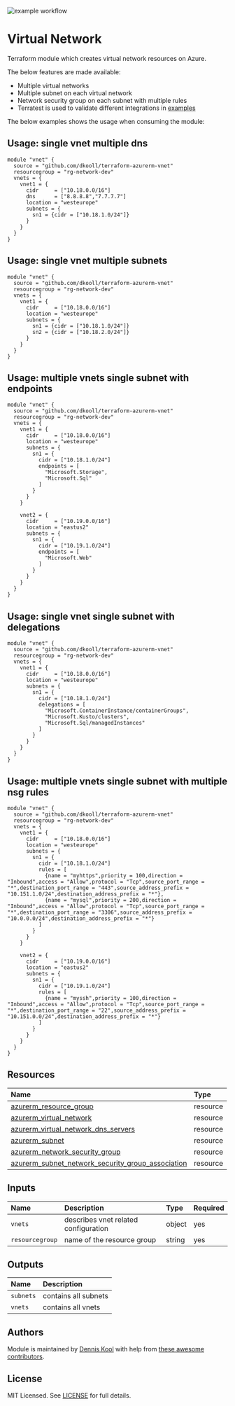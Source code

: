 ![example workflow](https://github.com/dkooll/terraform-azurerm-vnet/actions/workflows/validate.yml/badge.svg)

# Virtual Network

Terraform module which creates virtual network resources on Azure.

The below features are made available:

- Multiple virtual networks
- Multiple subnet on each virtual network
- Network security group on each subnet with multiple rules
- Terratest is used to validate different integrations in [examples](examples)

The below examples shows the usage when consuming the module:

## Usage: single vnet multiple dns

```hcl
module "vnet" {
  source = "github.com/dkooll/terraform-azurerm-vnet"
  resourcegroup = "rg-network-dev"
  vnets = {
    vnet1 = {
      cidr     = ["10.18.0.0/16"]
      dns      = ["8.8.8.8","7.7.7.7"]
      location = "westeurope"
      subnets = {
        sn1 = {cidr = ["10.18.1.0/24"]}
      }
    }
  }
}
```

## Usage: single vnet multiple subnets

```hcl
module "vnet" {
  source = "github.com/dkooll/terraform-azurerm-vnet"
  resourcegroup = "rg-network-dev"
  vnets = {
    vnet1 = {
      cidr     = ["10.18.0.0/16"]
      location = "westeurope"
      subnets = {
        sn1 = {cidr = ["10.18.1.0/24"]}
        sn2 = {cidr = ["10.18.2.0/24"]}
      }
    }
  }
}
```

## Usage: multiple vnets single subnet with endpoints

```hcl
module "vnet" {
  source = "github.com/dkooll/terraform-azurerm-vnet"
  resourcegroup = "rg-network-dev"
  vnets = {
    vnet1 = {
      cidr     = ["10.18.0.0/16"]
      location = "westeurope"
      subnets = {
        sn1 = {
          cidr = ["10.18.1.0/24"]
          endpoints = [
            "Microsoft.Storage",
            "Microsoft.Sql"
          ]
        }
      }
    }

    vnet2 = {
      cidr     = ["10.19.0.0/16"]
      location = "eastus2"
      subnets = {
        sn1 = {
          cidr = ["10.19.1.0/24"]
          endpoints = [
            "Microsoft.Web"
          ]
        }
      }
    }
  }
}
```

## Usage: single vnet single subnet with delegations

```hcl
module "vnet" {
  source = "github.com/dkooll/terraform-azurerm-vnet"
  resourcegroup = "rg-network-dev"
  vnets = {
    vnet1 = {
      cidr     = ["10.18.0.0/16"]
      location = "westeurope"
      subnets = {
        sn1 = {
          cidr = ["10.18.1.0/24"]
          delegations = [
            "Microsoft.ContainerInstance/containerGroups",
            "Microsoft.Kusto/clusters",
            "Microsoft.Sql/managedInstances"
          ]
        }
      }
    }
  }
}
```

## Usage: multiple vnets single subnet with multiple nsg rules

```hcl
module "vnet" {
  source = "github.com/dkooll/terraform-azurerm-vnet"
  resourcegroup = "rg-network-dev"
  vnets = {
    vnet1 = {
      cidr     = ["10.18.0.0/16"]
      location = "westeurope"
      subnets = {
        sn1 = {
          cidr = ["10.18.1.0/24"]
          rules = [
            {name = "myhttps",priority = 100,direction = "Inbound",access = "Allow",protocol = "Tcp",source_port_range = "*",destination_port_range = "443",source_address_prefix = "10.151.1.0/24",destination_address_prefix = "*"},
            {name = "mysql",priority = 200,direction = "Inbound",access = "Allow",protocol = "Tcp",source_port_range = "*",destination_port_range = "3306",source_address_prefix = "10.0.0.0/24",destination_address_prefix = "*"}
          ]
        }
      }
    }

    vnet2 = {
      cidr     = ["10.19.0.0/16"]
      location = "eastus2"
      subnets = {
        sn1 = {
          cidr = ["10.19.1.0/24"]
          rules = [
            {name = "myssh",priority = 100,direction = "Inbound",access = "Allow",protocol = "Tcp",source_port_range = "*",destination_port_range = "22",source_address_prefix = "10.151.0.0/24",destination_address_prefix = "*"}
          ]
        }
      }
    }
  }
}
```

## Resources

| Name | Type |
| :-- | :-- |
| [azurerm_resource_group](https://registry.terraform.io/providers/hashicorp/azurerm/latest/docs/resources/resource_group) | resource |
| [azurerm_virtual_network](https://registry.terraform.io/providers/hashicorp/azurerm/latest/docs/resources/virtual_network) | resource |
| [azurerm_virtual_network_dns_servers](https://registry.terraform.io/providers/hashicorp/azurerm/latest/docs/resources/virtual_network_dns_servers) | resource |
| [azurerm_subnet](https://registry.terraform.io/providers/hashicorp/azurerm/latest/docs/resources/subnet) | resource |
| [azurerm_network_security_group](https://registry.terraform.io/providers/hashicorp/azurerm/latest/docs/resources/network_security_group) | resource |
| [azurerm_subnet_network_security_group_association](https://registry.terraform.io/providers/hashicorp/azurerm/latest/docs/resources/subnet_network_security_group_association) | resource |

## Inputs

| Name | Description | Type | Required |
| :-- | :-- | :-- | :-- |
| `vnets` | describes vnet related configuration | object | yes |
| `resourcegroup` | name of the resource group | string | yes |

## Outputs

| Name | Description |
| :-- | :-- |
| `subnets` | contains all subnets |
| `vnets` | contains all vnets |

## Authors

Module is maintained by [Dennis Kool](https://github.com/dkooll) with help from [these awesome contributors](https://github.com/dkooll/terraform-azurerm-vnet/graphs/contributors).

## License

MIT Licensed. See [LICENSE](https://github.com/dkooll/terraform-azurerm-vnet/tree/master/LICENSE) for full details.